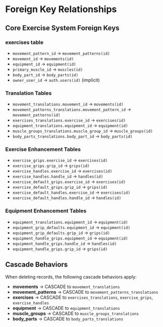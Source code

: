 # Foreign Key Relationships

## Core Exercise System Foreign Keys

### exercises table
- `movement_pattern_id` → `movement_patterns(id)`
- `movement_id` → `movements(id)`  
- `equipment_id` → `equipment(id)`
- `primary_muscle_id` → `muscles(id)`
- `body_part_id` → `body_parts(id)`
- `owner_user_id` → `auth.users(id)` (implicit)

### Translation Tables
- `movement_translations.movement_id` → `movements(id)`
- `movement_patterns_translations.movement_pattern_id` → `movement_patterns(id)`
- `exercises_translations.exercise_id` → `exercises(id)`
- `equipment_translations.equipment_id` → `equipment(id)`
- `muscle_groups_translations.muscle_group_id` → `muscle_groups(id)`
- `body_parts_translations.body_part_id` → `body_parts(id)`

### Exercise Enhancement Tables
- `exercise_grips.exercise_id` → `exercises(id)`
- `exercise_grips.grip_id` → `grips(id)`
- `exercise_handles.exercise_id` → `exercises(id)`
- `exercise_handles.handle_id` → `handles(id)`
- `exercise_default_grips.exercise_id` → `exercises(id)`
- `exercise_default_grips.grip_id` → `grips(id)`
- `exercise_default_handles.exercise_id` → `exercises(id)`
- `exercise_default_handles.handle_id` → `handles(id)`

### Equipment Enhancement Tables
- `equipment_translations.equipment_id` → `equipment(id)`
- `equipment_grip_defaults.equipment_id` → `equipment(id)`
- `equipment_grip_defaults.grip_id` → `grips(id)`
- `equipment_handle_grips.equipment_id` → `equipment(id)`
- `equipment_handle_grips.handle_id` → `handles(id)`
- `equipment_handle_grips.grip_id` → `grips(id)`

## Cascade Behaviors

When deleting records, the following cascade behaviors apply:

- **movements** → CASCADE to `movement_translations`
- **movement_patterns** → CASCADE to `movement_patterns_translations`
- **exercises** → CASCADE to `exercises_translations`, `exercise_grips`, `exercise_handles`
- **equipment** → CASCADE to `equipment_translations`
- **muscle_groups** → CASCADE to `muscle_groups_translations`
- **body_parts** → CASCADE to `body_parts_translations`